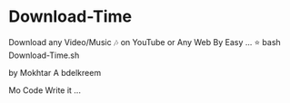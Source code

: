 # Download-Time
Download any Video/Music 🎶 on YouTube or Any Web By Easy ... ⭐
bash Download-Time.sh

by
Mokhtar A
bdelkreem

Mo Code Write it ...

